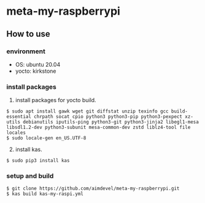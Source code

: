 # meta-my-raspberrypi

## How to use
### environment
- OS: ubuntu 20.04
- yocto: kirkstone

### install packages
1. install packages for yocto build.
```
$ sudo apt install gawk wget git diffstat unzip texinfo gcc build-essential chrpath socat cpio python3 python3-pip python3-pexpect xz-utils debianutils iputils-ping python3-git python3-jinja2 libegl1-mesa libsdl1.2-dev python3-subunit mesa-common-dev zstd liblz4-tool file locales
$ sudo locale-gen en_US.UTF-8
```

2. install kas.
```
$ sudo pip3 install kas
```

### setup and build
```
$ git clone https://github.com/aimdevel/meta-my-raspberrypi.git
$ kas build kas-my-raspi.yml
```
 